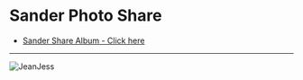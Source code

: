# Sander Photo Share

- [Sander Share Album - Click here](https://photos.app.goo.gl/jQKs7bjwwTGeq6Av7)

----

![JeanJess](https://photos.app.goo.gl/roMy6h2ySbMCHQmW8)
